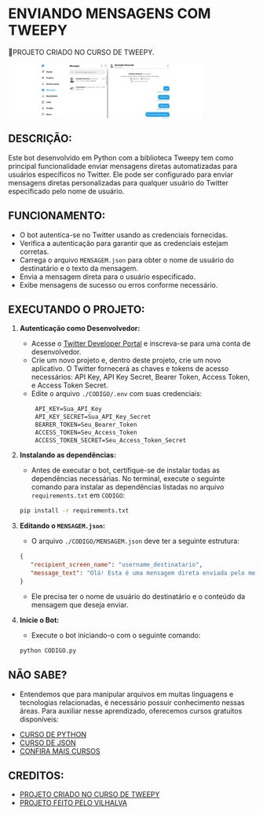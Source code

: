 # ENVIANDO MENSAGENS COM TWEEPY
🚀PROJETO CRIADO NO CURSO DE TWEEPY.

<img src="FOTO.png" align="center" width="400"> <br>

## DESCRIÇÃO:
Este bot desenvolvido em Python com a biblioteca Tweepy tem como principal funcionalidade enviar mensagens diretas automatizadas para usuários específicos no Twitter. Ele pode ser configurado para enviar mensagens diretas personalizadas para qualquer usuário do Twitter especificado pelo nome de usuário.

## FUNCIONAMENTO:
- O bot autentica-se no Twitter usando as credenciais fornecidas.
- Verifica a autenticação para garantir que as credenciais estejam corretas.
- Carrega o arquivo `MENSAGEM.json` para obter o nome de usuário do destinatário e o texto da mensagem.
- Envia a mensagem direta para o usuário especificado.
- Exibe mensagens de sucesso ou erros conforme necessário.

## EXECUTANDO O PROJETO:
1. **Autenticação como Desenvolvedor:**
   - Acesse o [Twitter Developer Portal](https://developer.twitter.com/) e inscreva-se para uma conta de desenvolvedor.
   - Crie um novo projeto e, dentro deste projeto, crie um novo aplicativo. O Twitter fornecerá as chaves e tokens de acesso necessários: API Key, API Key Secret, Bearer Token, Access Token, e Access Token Secret.
   - Edite o arquivo `./CODIGO/.env` com suas credenciais:
     ```plaintext
      API_KEY=Sua_API_Key
      API_KEY_SECRET=Sua_API_Key_Secret
      BEARER_TOKEN=Seu_Bearer_Token
      ACCESS_TOKEN=Seu_Access_Token
      ACCESS_TOKEN_SECRET=Seu_Access_Token_Secret
     ```

2. **Instalando as dependências:**
   - Antes de executar o bot, certifique-se de instalar todas as dependências necessárias. No terminal, execute o seguinte comando para instalar as dependências listadas no arquivo `requirements.txt` em `CODIGO`:
   ```bash
   pip install -r requirements.txt
   ```

3. **Editando o `MENSAGEM.json`:**
   - O arquivo `./CODIGO/MENSAGEM.json` deve ter a seguinte estrutura:

   ```json
   {
      "recipient_screen_name": "username_destinatario",
      "message_text": "Olá! Esta é uma mensagem direta enviada pelo meu bot."
   }
   ```

   - Ele precisa ter o nome de usuário do destinatário e o conteúdo da mensagem que deseja enviar.

4. **Inicie o Bot:**
   - Execute o bot iniciando-o com o seguinte comando:
    ```bash
    python CODIGO.py
    ```

## NÃO SABE?
- Entendemos que para manipular arquivos em muitas linguagens e tecnologias relacionadas, é necessário possuir conhecimento nessas áreas. Para auxiliar nesse aprendizado, oferecemos cursos gratuitos disponíveis:
* [CURSO DE PYTHON](https://github.com/VILHALVA/CURSO-DE-PYTHON)
* [CURSO DE JSON](https://github.com/VILHALVA/CURSO-DE-JSON)
* [CONFIRA MAIS CURSOS](https://github.com/VILHALVA?tab=repositories&q=+topic:CURSO)

## CREDITOS:
- [PROJETO CRIADO NO CURSO DE TWEEPY](https://github.com/VILHALVA/CURSO-DE-TWEEPY)
- [PROJETO FEITO PELO VILHALVA](https://github.com/VILHALVA)

